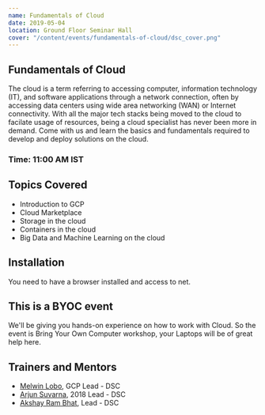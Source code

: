 ```yaml
---
name: Fundamentals of Cloud
date: 2019-05-04
location: Ground Floor Seminar Hall
cover: "/content/events/fundamentals-of-cloud/dsc_cover.png"
---
```


## Fundamentals of Cloud

The cloud is a term referring to accessing computer, information technology (IT), and software applications through a network connection, often by accessing data centers using wide area networking (WAN) or Internet connectivity. With all the major tech stacks being moved to the cloud to facilate usage of resources, being a cloud specialist has never been more in demand. Come with us and learn the basics and fundamentals required to develop and deploy solutions on the cloud.

### Time: 11:00 AM IST

## Topics Covered

- Introduction to GCP
- Cloud Marketplace
- Storage in the cloud
- Containers in the cloud
- Big Data and Machine Learning on the cloud

## Installation

You need to have a browser installed and access to net.

## This is a BYOC event

We'll be giving you hands-on experience on how to work with Cloud. So the event is Bring Your Own Computer workshop, your Laptops will be of great help here.

## Trainers and Mentors

- [Melwin Lobo](https://github.com/melwinlobo18), GCP Lead - DSC
- [Arjun Suvarna](https://github.com/arjunsuvarna1), 2018 Lead - DSC
- [Akshay Ram Bhat](https://github.com/akshayrb22), Lead - DSC
